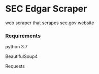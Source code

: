 # SEC Edgar Scraper

web scraper that scrapes sec.gov website

### Requirements
python 3.7

BeautifulSoup4

Requests
